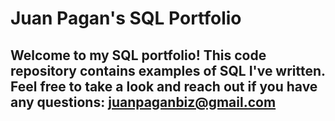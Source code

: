 # Juan Pagan's SQL Portfolio

## Welcome to my SQL portfolio! This code repository contains examples of SQL I've written. Feel free to take a look and reach out if you have any questions: juanpaganbiz@gmail.com
